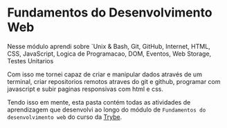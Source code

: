 # Fundamentos do Desenvolvimento Web

Nesse módulo aprendi sobre `Unix & Bash, Git, GitHub, Internet, HTML, CSS, JavaScript, Logica de Programacao, DOM, Eventos, Web Storage, Testes Unitarios

Com isso me tornei capaz de criar e manipular dados através de um terminal, criar repositorios remotos atraves do git e github, programar com javascript e subir paginas responsivas com html e css. 


Tendo isso em mente, esta pasta contém todas as atividades de aprendizagem que desenvolvi ao longo do módulo de `Fundamentos do desenvolvimento web` do curso da [Trybe](https://www.betrybe.com/).
